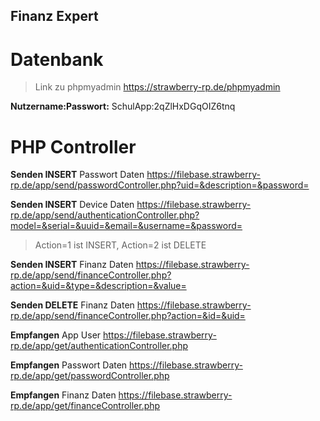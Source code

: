 ## Finanz Expert

# Datenbank

> Link zu phpmyadmin https://strawberry-rp.de/phpmyadmin

**Nutzername:Passwort:** SchulApp:2qZlHxDGqOIZ6tnq


# PHP Controller

**Senden INSERT** Passwort Daten https://filebase.strawberry-rp.de/app/send/passwordController.php?uid=&description=&password=


**Senden INSERT** Device Daten https://filebase.strawberry-rp.de/app/send/authenticationController.php?model=&serial=&uuid=&email=&username=&password=


> Action=1 ist INSERT, Action=2 ist DELETE


**Senden INSERT** Finanz Daten https://filebase.strawberry-rp.de/app/send/financeController.php?action=&uid=&type=&description=&value=

**Senden DELETE** Finanz Daten https://filebase.strawberry-rp.de/app/send/financeController.php?action=&id=&uid=


**Empfangen** App User https://filebase.strawberry-rp.de/app/get/authenticationController.php


**Empfangen** Passwort Daten https://filebase.strawberry-rp.de/app/get/passwordController.php


**Empfangen** Finanz Daten https://filebase.strawberry-rp.de/app/get/financeController.php
